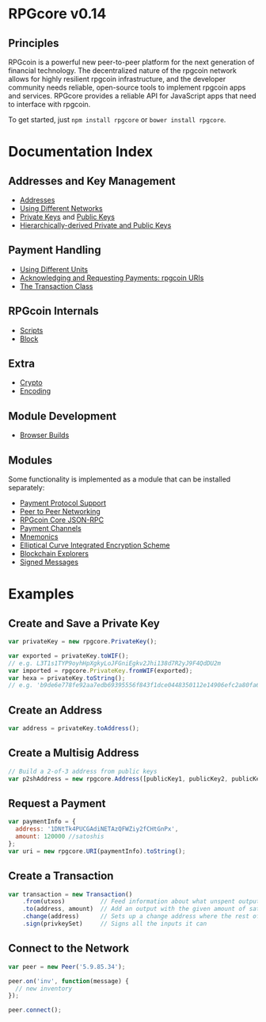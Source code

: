 # RPGcore v0.14

## Principles

RPGcoin is a powerful new peer-to-peer platform for the next generation of financial technology. The decentralized nature of the rpgcoin network allows for highly resilient rpgcoin infrastructure, and the developer community needs reliable, open-source tools to implement rpgcoin apps and services. RPGcore provides a reliable API for JavaScript apps that need to interface with rpgcoin.

To get started, just `npm install rpgcore` or `bower install rpgcore`.

# Documentation Index

## Addresses and Key Management

* [Addresses](address.md)
* [Using Different Networks](networks.md)
* [Private Keys](privatekey.md) and [Public Keys](publickey.md)
* [Hierarchically-derived Private and Public Keys](hierarchical.md)

## Payment Handling
* [Using Different Units](unit.md)
* [Acknowledging and Requesting Payments: rpgcoin URIs](uri.md)
* [The Transaction Class](transaction.md)

## RPGcoin Internals
* [Scripts](script.md)
* [Block](block.md)

## Extra
* [Crypto](crypto.md)
* [Encoding](encoding.md)

## Module Development
* [Browser Builds](browser.md)

## Modules

Some functionality is implemented as a module that can be installed separately:

* [Payment Protocol Support](https://github.com/RPGCoin/rpgcore-payment-protocol)
* [Peer to Peer Networking](https://github.com/RPGCoin/rpgcore-p2p)
* [RPGcoin Core JSON-RPC](https://github.com/RPGCoin/rpgd-rpc)
* [Payment Channels](https://github.com/RPGCoin/rpgcore-channel)
* [Mnemonics](https://github.com/RPGCoin/rpgcore-mnemonic)
* [Elliptical Curve Integrated Encryption Scheme](https://github.com/RPGCoin/rpgcore-ecies)
* [Blockchain Explorers](https://github.com/RPGCoin/rpgcore-explorers)
* [Signed Messages](https://github.com/RPGCoin/rpgcore-message)

# Examples

## Create and Save a Private Key

```javascript
var privateKey = new rpgcore.PrivateKey();

var exported = privateKey.toWIF();
// e.g. L3T1s1TYP9oyhHpXgkyLoJFGniEgkv2Jhi138d7R2yJ9F4QdDU2m
var imported = rpgcore.PrivateKey.fromWIF(exported);
var hexa = privateKey.toString();
// e.g. 'b9de6e778fe92aa7edb69395556f843f1dce0448350112e14906efc2a80fa61a'
```

## Create an Address

```javascript
var address = privateKey.toAddress();
```

## Create a Multisig Address

```javascript
// Build a 2-of-3 address from public keys
var p2shAddress = new rpgcore.Address([publicKey1, publicKey2, publicKey3], 2);
```

## Request a Payment

```javascript
var paymentInfo = {
  address: '1DNtTk4PUCGAdiNETAzQFWZiy2fCHtGnPx',
  amount: 120000 //satoshis
};
var uri = new rpgcore.URI(paymentInfo).toString();
```

## Create a Transaction

```javascript
var transaction = new Transaction()
    .from(utxos)          // Feed information about what unspent outputs one can use
    .to(address, amount)  // Add an output with the given amount of satoshis
    .change(address)      // Sets up a change address where the rest of the funds will go
    .sign(privkeySet)     // Signs all the inputs it can
```

## Connect to the Network

```javascript
var peer = new Peer('5.9.85.34');

peer.on('inv', function(message) {
  // new inventory
});

peer.connect();
```
